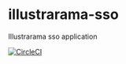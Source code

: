 # illustrarama-sso
Illustrarama sso application

[![CircleCI](https://circleci.com/gh/oleche/illustrarama-core-2.svg?style=svg&circle-token=893c0da4320e22f996eab6b08e3f46ab9ec96998)](https://circleci.com/gh/oleche/illustrarama-core-2)
